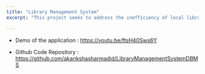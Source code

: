 ```yaml
---
title: "Library Management System"
excerpt: "This project seeks to address the inefficiency of local libraries in Seattle by developing a scalable and efficient library management system. The new system will empower staff to manage essential library functionalities, improve patron experience, and foster a culture of lifelong learning and discovery. This will ultimately result in better library services and a positive impact on the community.<br/>"

---
```



- Demo of the application : https://youtu.be/ftsH40Sws6Y

- Github Code Repository : https://github.com/akankshasharmadid/LibraryManagementSystemDBMS
